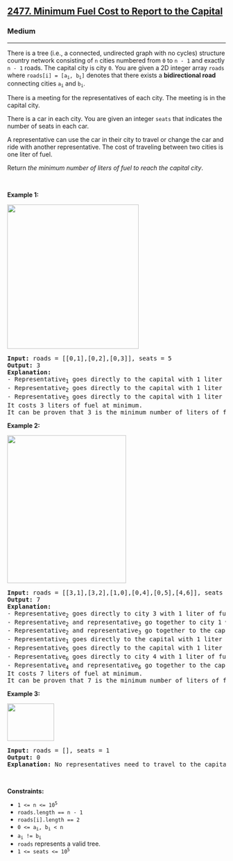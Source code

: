 <h2><a href="https://leetcode.com/problems/minimum-fuel-cost-to-report-to-the-capital/">2477. Minimum Fuel Cost to Report to the Capital</a></h2><h3>Medium</h3><hr><div speechify-initial-font-family="-apple-system, BlinkMacSystemFont, &quot;Segoe UI&quot;, &quot;PingFang SC&quot;, &quot;Hiragino Sans GB&quot;, &quot;Microsoft YaHei&quot;, &quot;Helvetica Neue&quot;, Helvetica, Arial, sans-serif, &quot;Apple Color Emoji&quot;, &quot;Segoe UI Emoji&quot;, &quot;Segoe UI Symbol&quot;" speechify-initial-font-size="14px"><p speechify-initial-font-family="-apple-system, BlinkMacSystemFont, &quot;Segoe UI&quot;, &quot;PingFang SC&quot;, &quot;Hiragino Sans GB&quot;, &quot;Microsoft YaHei&quot;, &quot;Helvetica Neue&quot;, Helvetica, Arial, sans-serif, &quot;Apple Color Emoji&quot;, &quot;Segoe UI Emoji&quot;, &quot;Segoe UI Symbol&quot;" speechify-initial-font-size="14px">There is a tree (i.e., a connected, undirected graph with no cycles) structure country network consisting of <code speechify-initial-font-family="monospace" speechify-initial-font-size="13px">n</code> cities numbered from <code speechify-initial-font-family="monospace" speechify-initial-font-size="13px">0</code> to <code speechify-initial-font-family="monospace" speechify-initial-font-size="13px">n - 1</code> and exactly <code speechify-initial-font-family="monospace" speechify-initial-font-size="13px">n - 1</code> roads. The capital city is city <code speechify-initial-font-family="monospace" speechify-initial-font-size="13px">0</code>. You are given a 2D integer array <code speechify-initial-font-family="monospace" speechify-initial-font-size="13px">roads</code> where <code speechify-initial-font-family="monospace" speechify-initial-font-size="13px">roads[i] = [a<sub speechify-initial-font-family="monospace" speechify-initial-font-size="9.75px">i</sub>, b<sub speechify-initial-font-family="monospace" speechify-initial-font-size="9.75px">i</sub>]</code> denotes that there exists a <strong speechify-initial-font-family="-apple-system, BlinkMacSystemFont, &quot;Segoe UI&quot;, &quot;PingFang SC&quot;, &quot;Hiragino Sans GB&quot;, &quot;Microsoft YaHei&quot;, &quot;Helvetica Neue&quot;, Helvetica, Arial, sans-serif, &quot;Apple Color Emoji&quot;, &quot;Segoe UI Emoji&quot;, &quot;Segoe UI Symbol&quot;" speechify-initial-font-size="14px">bidirectional road</strong> connecting cities <code speechify-initial-font-family="monospace" speechify-initial-font-size="13px">a<sub speechify-initial-font-family="monospace" speechify-initial-font-size="9.75px">i</sub></code> and <code speechify-initial-font-family="monospace" speechify-initial-font-size="13px">b<sub speechify-initial-font-family="monospace" speechify-initial-font-size="9.75px">i</sub></code>.</p>

<p speechify-initial-font-family="-apple-system, BlinkMacSystemFont, &quot;Segoe UI&quot;, &quot;PingFang SC&quot;, &quot;Hiragino Sans GB&quot;, &quot;Microsoft YaHei&quot;, &quot;Helvetica Neue&quot;, Helvetica, Arial, sans-serif, &quot;Apple Color Emoji&quot;, &quot;Segoe UI Emoji&quot;, &quot;Segoe UI Symbol&quot;" speechify-initial-font-size="14px">There is a meeting for the representatives of each city. The meeting is in the capital city.</p>

<p speechify-initial-font-family="-apple-system, BlinkMacSystemFont, &quot;Segoe UI&quot;, &quot;PingFang SC&quot;, &quot;Hiragino Sans GB&quot;, &quot;Microsoft YaHei&quot;, &quot;Helvetica Neue&quot;, Helvetica, Arial, sans-serif, &quot;Apple Color Emoji&quot;, &quot;Segoe UI Emoji&quot;, &quot;Segoe UI Symbol&quot;" speechify-initial-font-size="14px">There is a car in each city. You are given an integer <code speechify-initial-font-family="monospace" speechify-initial-font-size="13px">seats</code> that indicates the number of seats in each car.</p>

<p speechify-initial-font-family="-apple-system, BlinkMacSystemFont, &quot;Segoe UI&quot;, &quot;PingFang SC&quot;, &quot;Hiragino Sans GB&quot;, &quot;Microsoft YaHei&quot;, &quot;Helvetica Neue&quot;, Helvetica, Arial, sans-serif, &quot;Apple Color Emoji&quot;, &quot;Segoe UI Emoji&quot;, &quot;Segoe UI Symbol&quot;" speechify-initial-font-size="14px">A representative can use the car in their city to travel or change the car and ride with another representative. The cost of traveling between two cities is one liter of fuel.</p>

<p speechify-initial-font-family="-apple-system, BlinkMacSystemFont, &quot;Segoe UI&quot;, &quot;PingFang SC&quot;, &quot;Hiragino Sans GB&quot;, &quot;Microsoft YaHei&quot;, &quot;Helvetica Neue&quot;, Helvetica, Arial, sans-serif, &quot;Apple Color Emoji&quot;, &quot;Segoe UI Emoji&quot;, &quot;Segoe UI Symbol&quot;" speechify-initial-font-size="14px">Return <em speechify-initial-font-family="-apple-system, BlinkMacSystemFont, &quot;Segoe UI&quot;, &quot;PingFang SC&quot;, &quot;Hiragino Sans GB&quot;, &quot;Microsoft YaHei&quot;, &quot;Helvetica Neue&quot;, Helvetica, Arial, sans-serif, &quot;Apple Color Emoji&quot;, &quot;Segoe UI Emoji&quot;, &quot;Segoe UI Symbol&quot;" speechify-initial-font-size="14px">the minimum number of liters of fuel to reach the capital city</em>.</p>

<p speechify-initial-font-family="-apple-system, BlinkMacSystemFont, &quot;Segoe UI&quot;, &quot;PingFang SC&quot;, &quot;Hiragino Sans GB&quot;, &quot;Microsoft YaHei&quot;, &quot;Helvetica Neue&quot;, Helvetica, Arial, sans-serif, &quot;Apple Color Emoji&quot;, &quot;Segoe UI Emoji&quot;, &quot;Segoe UI Symbol&quot;" speechify-initial-font-size="14px">&nbsp;</p>
<p speechify-initial-font-family="-apple-system, BlinkMacSystemFont, &quot;Segoe UI&quot;, &quot;PingFang SC&quot;, &quot;Hiragino Sans GB&quot;, &quot;Microsoft YaHei&quot;, &quot;Helvetica Neue&quot;, Helvetica, Arial, sans-serif, &quot;Apple Color Emoji&quot;, &quot;Segoe UI Emoji&quot;, &quot;Segoe UI Symbol&quot;" speechify-initial-font-size="14px"><strong class="example" speechify-initial-font-family="-apple-system, BlinkMacSystemFont, &quot;Segoe UI&quot;, &quot;PingFang SC&quot;, &quot;Hiragino Sans GB&quot;, &quot;Microsoft YaHei&quot;, &quot;Helvetica Neue&quot;, Helvetica, Arial, sans-serif, &quot;Apple Color Emoji&quot;, &quot;Segoe UI Emoji&quot;, &quot;Segoe UI Symbol&quot;" speechify-initial-font-size="14px">Example 1:</strong></p>
<img alt="" src="https://assets.leetcode.com/uploads/2022/09/22/a4c380025e3ff0c379525e96a7d63a3.png" style="width: 303px; height: 332px;" speechify-initial-font-family="-apple-system, BlinkMacSystemFont, &quot;Segoe UI&quot;, &quot;PingFang SC&quot;, &quot;Hiragino Sans GB&quot;, &quot;Microsoft YaHei&quot;, &quot;Helvetica Neue&quot;, Helvetica, Arial, sans-serif, &quot;Apple Color Emoji&quot;, &quot;Segoe UI Emoji&quot;, &quot;Segoe UI Symbol&quot;" speechify-initial-font-size="14px">
<pre style="position: relative;" speechify-initial-font-family="SFMono-Regular, Consolas, &quot;Liberation Mono&quot;, Menlo, Courier, monospace" speechify-initial-font-size="13px"><strong speechify-initial-font-family="SFMono-Regular, Consolas, &quot;Liberation Mono&quot;, Menlo, Courier, monospace" speechify-initial-font-size="13px">Input:</strong> roads = [[0,1],[0,2],[0,3]], seats = 5
<strong speechify-initial-font-family="SFMono-Regular, Consolas, &quot;Liberation Mono&quot;, Menlo, Courier, monospace" speechify-initial-font-size="13px">Output:</strong> 3
<strong speechify-initial-font-family="SFMono-Regular, Consolas, &quot;Liberation Mono&quot;, Menlo, Courier, monospace" speechify-initial-font-size="13px">Explanation:</strong> 
- Representative<sub speechify-initial-font-family="SFMono-Regular, Consolas, &quot;Liberation Mono&quot;, Menlo, Courier, monospace" speechify-initial-font-size="9.75px">1</sub> goes directly to the capital with 1 liter of fuel.
- Representative<sub speechify-initial-font-family="SFMono-Regular, Consolas, &quot;Liberation Mono&quot;, Menlo, Courier, monospace" speechify-initial-font-size="9.75px">2</sub> goes directly to the capital with 1 liter of fuel.
- Representative<sub speechify-initial-font-family="SFMono-Regular, Consolas, &quot;Liberation Mono&quot;, Menlo, Courier, monospace" speechify-initial-font-size="9.75px">3</sub> goes directly to the capital with 1 liter of fuel.
It costs 3 liters of fuel at minimum. 
It can be proven that 3 is the minimum number of liters of fuel needed.
<div class="open_grepper_editor" title="Edit &amp; Save To Grepper" speechify-initial-font-family="SFMono-Regular, Consolas, &quot;Liberation Mono&quot;, Menlo, Courier, monospace" speechify-initial-font-size="13px"></div></pre>

<p speechify-initial-font-family="-apple-system, BlinkMacSystemFont, &quot;Segoe UI&quot;, &quot;PingFang SC&quot;, &quot;Hiragino Sans GB&quot;, &quot;Microsoft YaHei&quot;, &quot;Helvetica Neue&quot;, Helvetica, Arial, sans-serif, &quot;Apple Color Emoji&quot;, &quot;Segoe UI Emoji&quot;, &quot;Segoe UI Symbol&quot;" speechify-initial-font-size="14px"><strong class="example" speechify-initial-font-family="-apple-system, BlinkMacSystemFont, &quot;Segoe UI&quot;, &quot;PingFang SC&quot;, &quot;Hiragino Sans GB&quot;, &quot;Microsoft YaHei&quot;, &quot;Helvetica Neue&quot;, Helvetica, Arial, sans-serif, &quot;Apple Color Emoji&quot;, &quot;Segoe UI Emoji&quot;, &quot;Segoe UI Symbol&quot;" speechify-initial-font-size="14px">Example 2:</strong></p>
<img alt="" src="https://assets.leetcode.com/uploads/2022/11/16/2.png" style="width: 274px; height: 340px;" speechify-initial-font-family="-apple-system, BlinkMacSystemFont, &quot;Segoe UI&quot;, &quot;PingFang SC&quot;, &quot;Hiragino Sans GB&quot;, &quot;Microsoft YaHei&quot;, &quot;Helvetica Neue&quot;, Helvetica, Arial, sans-serif, &quot;Apple Color Emoji&quot;, &quot;Segoe UI Emoji&quot;, &quot;Segoe UI Symbol&quot;" speechify-initial-font-size="14px">
<pre style="position: relative;" speechify-initial-font-family="SFMono-Regular, Consolas, &quot;Liberation Mono&quot;, Menlo, Courier, monospace" speechify-initial-font-size="13px"><strong speechify-initial-font-family="SFMono-Regular, Consolas, &quot;Liberation Mono&quot;, Menlo, Courier, monospace" speechify-initial-font-size="13px">Input:</strong> roads = [[3,1],[3,2],[1,0],[0,4],[0,5],[4,6]], seats = 2
<strong speechify-initial-font-family="SFMono-Regular, Consolas, &quot;Liberation Mono&quot;, Menlo, Courier, monospace" speechify-initial-font-size="13px">Output:</strong> 7
<strong speechify-initial-font-family="SFMono-Regular, Consolas, &quot;Liberation Mono&quot;, Menlo, Courier, monospace" speechify-initial-font-size="13px">Explanation:</strong> 
- Representative<sub speechify-initial-font-family="SFMono-Regular, Consolas, &quot;Liberation Mono&quot;, Menlo, Courier, monospace" speechify-initial-font-size="9.75px">2</sub> goes directly to city 3 with 1 liter of fuel.
- Representative<sub speechify-initial-font-family="SFMono-Regular, Consolas, &quot;Liberation Mono&quot;, Menlo, Courier, monospace" speechify-initial-font-size="9.75px">2</sub> and representative<sub speechify-initial-font-family="SFMono-Regular, Consolas, &quot;Liberation Mono&quot;, Menlo, Courier, monospace" speechify-initial-font-size="9.75px">3</sub> go together to city 1 with 1 liter of fuel.
- Representative<sub speechify-initial-font-family="SFMono-Regular, Consolas, &quot;Liberation Mono&quot;, Menlo, Courier, monospace" speechify-initial-font-size="9.75px">2</sub> and representative<sub speechify-initial-font-family="SFMono-Regular, Consolas, &quot;Liberation Mono&quot;, Menlo, Courier, monospace" speechify-initial-font-size="9.75px">3</sub> go together to the capital with 1 liter of fuel.
- Representative<sub speechify-initial-font-family="SFMono-Regular, Consolas, &quot;Liberation Mono&quot;, Menlo, Courier, monospace" speechify-initial-font-size="9.75px">1</sub> goes directly to the capital with 1 liter of fuel.
- Representative<sub speechify-initial-font-family="SFMono-Regular, Consolas, &quot;Liberation Mono&quot;, Menlo, Courier, monospace" speechify-initial-font-size="9.75px">5</sub> goes directly to the capital with 1 liter of fuel.
- Representative<sub speechify-initial-font-family="SFMono-Regular, Consolas, &quot;Liberation Mono&quot;, Menlo, Courier, monospace" speechify-initial-font-size="9.75px">6</sub> goes directly to city 4 with 1 liter of fuel.
- Representative<sub speechify-initial-font-family="SFMono-Regular, Consolas, &quot;Liberation Mono&quot;, Menlo, Courier, monospace" speechify-initial-font-size="9.75px">4</sub> and representative<sub speechify-initial-font-family="SFMono-Regular, Consolas, &quot;Liberation Mono&quot;, Menlo, Courier, monospace" speechify-initial-font-size="9.75px">6</sub> go together to the capital with 1 liter of fuel.
It costs 7 liters of fuel at minimum. 
It can be proven that 7 is the minimum number of liters of fuel needed.
<div class="open_grepper_editor" title="Edit &amp; Save To Grepper" speechify-initial-font-family="SFMono-Regular, Consolas, &quot;Liberation Mono&quot;, Menlo, Courier, monospace" speechify-initial-font-size="13px"></div></pre>

<p speechify-initial-font-family="-apple-system, BlinkMacSystemFont, &quot;Segoe UI&quot;, &quot;PingFang SC&quot;, &quot;Hiragino Sans GB&quot;, &quot;Microsoft YaHei&quot;, &quot;Helvetica Neue&quot;, Helvetica, Arial, sans-serif, &quot;Apple Color Emoji&quot;, &quot;Segoe UI Emoji&quot;, &quot;Segoe UI Symbol&quot;" speechify-initial-font-size="14px"><strong class="example" speechify-initial-font-family="-apple-system, BlinkMacSystemFont, &quot;Segoe UI&quot;, &quot;PingFang SC&quot;, &quot;Hiragino Sans GB&quot;, &quot;Microsoft YaHei&quot;, &quot;Helvetica Neue&quot;, Helvetica, Arial, sans-serif, &quot;Apple Color Emoji&quot;, &quot;Segoe UI Emoji&quot;, &quot;Segoe UI Symbol&quot;" speechify-initial-font-size="14px">Example 3:</strong></p>
<img alt="" src="https://assets.leetcode.com/uploads/2022/09/27/efcf7f7be6830b8763639cfd01b690a.png" style="width: 108px; height: 86px;" speechify-initial-font-family="-apple-system, BlinkMacSystemFont, &quot;Segoe UI&quot;, &quot;PingFang SC&quot;, &quot;Hiragino Sans GB&quot;, &quot;Microsoft YaHei&quot;, &quot;Helvetica Neue&quot;, Helvetica, Arial, sans-serif, &quot;Apple Color Emoji&quot;, &quot;Segoe UI Emoji&quot;, &quot;Segoe UI Symbol&quot;" speechify-initial-font-size="14px">
<pre style="position: relative;" speechify-initial-font-family="SFMono-Regular, Consolas, &quot;Liberation Mono&quot;, Menlo, Courier, monospace" speechify-initial-font-size="13px"><strong speechify-initial-font-family="SFMono-Regular, Consolas, &quot;Liberation Mono&quot;, Menlo, Courier, monospace" speechify-initial-font-size="13px">Input:</strong> roads = [], seats = 1
<strong speechify-initial-font-family="SFMono-Regular, Consolas, &quot;Liberation Mono&quot;, Menlo, Courier, monospace" speechify-initial-font-size="13px">Output:</strong> 0
<strong speechify-initial-font-family="SFMono-Regular, Consolas, &quot;Liberation Mono&quot;, Menlo, Courier, monospace" speechify-initial-font-size="13px">Explanation:</strong> No representatives need to travel to the capital city.
<div class="open_grepper_editor" title="Edit &amp; Save To Grepper" speechify-initial-font-family="SFMono-Regular, Consolas, &quot;Liberation Mono&quot;, Menlo, Courier, monospace" speechify-initial-font-size="13px"></div></pre>

<p speechify-initial-font-family="-apple-system, BlinkMacSystemFont, &quot;Segoe UI&quot;, &quot;PingFang SC&quot;, &quot;Hiragino Sans GB&quot;, &quot;Microsoft YaHei&quot;, &quot;Helvetica Neue&quot;, Helvetica, Arial, sans-serif, &quot;Apple Color Emoji&quot;, &quot;Segoe UI Emoji&quot;, &quot;Segoe UI Symbol&quot;" speechify-initial-font-size="14px">&nbsp;</p>
<p speechify-initial-font-family="-apple-system, BlinkMacSystemFont, &quot;Segoe UI&quot;, &quot;PingFang SC&quot;, &quot;Hiragino Sans GB&quot;, &quot;Microsoft YaHei&quot;, &quot;Helvetica Neue&quot;, Helvetica, Arial, sans-serif, &quot;Apple Color Emoji&quot;, &quot;Segoe UI Emoji&quot;, &quot;Segoe UI Symbol&quot;" speechify-initial-font-size="14px"><strong speechify-initial-font-family="-apple-system, BlinkMacSystemFont, &quot;Segoe UI&quot;, &quot;PingFang SC&quot;, &quot;Hiragino Sans GB&quot;, &quot;Microsoft YaHei&quot;, &quot;Helvetica Neue&quot;, Helvetica, Arial, sans-serif, &quot;Apple Color Emoji&quot;, &quot;Segoe UI Emoji&quot;, &quot;Segoe UI Symbol&quot;" speechify-initial-font-size="14px">Constraints:</strong></p>

<ul speechify-initial-font-family="-apple-system, BlinkMacSystemFont, &quot;Segoe UI&quot;, &quot;PingFang SC&quot;, &quot;Hiragino Sans GB&quot;, &quot;Microsoft YaHei&quot;, &quot;Helvetica Neue&quot;, Helvetica, Arial, sans-serif, &quot;Apple Color Emoji&quot;, &quot;Segoe UI Emoji&quot;, &quot;Segoe UI Symbol&quot;" speechify-initial-font-size="14px">
	<li speechify-initial-font-family="-apple-system, BlinkMacSystemFont, &quot;Segoe UI&quot;, &quot;PingFang SC&quot;, &quot;Hiragino Sans GB&quot;, &quot;Microsoft YaHei&quot;, &quot;Helvetica Neue&quot;, Helvetica, Arial, sans-serif, &quot;Apple Color Emoji&quot;, &quot;Segoe UI Emoji&quot;, &quot;Segoe UI Symbol&quot;" speechify-initial-font-size="14px"><code speechify-initial-font-family="monospace" speechify-initial-font-size="13px">1 &lt;= n &lt;= 10<sup speechify-initial-font-family="monospace" speechify-initial-font-size="9.75px">5</sup></code></li>
	<li speechify-initial-font-family="-apple-system, BlinkMacSystemFont, &quot;Segoe UI&quot;, &quot;PingFang SC&quot;, &quot;Hiragino Sans GB&quot;, &quot;Microsoft YaHei&quot;, &quot;Helvetica Neue&quot;, Helvetica, Arial, sans-serif, &quot;Apple Color Emoji&quot;, &quot;Segoe UI Emoji&quot;, &quot;Segoe UI Symbol&quot;" speechify-initial-font-size="14px"><code speechify-initial-font-family="monospace" speechify-initial-font-size="13px">roads.length == n - 1</code></li>
	<li speechify-initial-font-family="-apple-system, BlinkMacSystemFont, &quot;Segoe UI&quot;, &quot;PingFang SC&quot;, &quot;Hiragino Sans GB&quot;, &quot;Microsoft YaHei&quot;, &quot;Helvetica Neue&quot;, Helvetica, Arial, sans-serif, &quot;Apple Color Emoji&quot;, &quot;Segoe UI Emoji&quot;, &quot;Segoe UI Symbol&quot;" speechify-initial-font-size="14px"><code speechify-initial-font-family="monospace" speechify-initial-font-size="13px">roads[i].length == 2</code></li>
	<li speechify-initial-font-family="-apple-system, BlinkMacSystemFont, &quot;Segoe UI&quot;, &quot;PingFang SC&quot;, &quot;Hiragino Sans GB&quot;, &quot;Microsoft YaHei&quot;, &quot;Helvetica Neue&quot;, Helvetica, Arial, sans-serif, &quot;Apple Color Emoji&quot;, &quot;Segoe UI Emoji&quot;, &quot;Segoe UI Symbol&quot;" speechify-initial-font-size="14px"><code speechify-initial-font-family="monospace" speechify-initial-font-size="13px">0 &lt;= a<sub speechify-initial-font-family="monospace" speechify-initial-font-size="9.75px">i</sub>, b<sub speechify-initial-font-family="monospace" speechify-initial-font-size="9.75px">i</sub> &lt; n</code></li>
	<li speechify-initial-font-family="-apple-system, BlinkMacSystemFont, &quot;Segoe UI&quot;, &quot;PingFang SC&quot;, &quot;Hiragino Sans GB&quot;, &quot;Microsoft YaHei&quot;, &quot;Helvetica Neue&quot;, Helvetica, Arial, sans-serif, &quot;Apple Color Emoji&quot;, &quot;Segoe UI Emoji&quot;, &quot;Segoe UI Symbol&quot;" speechify-initial-font-size="14px"><code speechify-initial-font-family="monospace" speechify-initial-font-size="13px">a<sub speechify-initial-font-family="monospace" speechify-initial-font-size="9.75px">i</sub> != b<sub speechify-initial-font-family="monospace" speechify-initial-font-size="9.75px">i</sub></code></li>
	<li speechify-initial-font-family="-apple-system, BlinkMacSystemFont, &quot;Segoe UI&quot;, &quot;PingFang SC&quot;, &quot;Hiragino Sans GB&quot;, &quot;Microsoft YaHei&quot;, &quot;Helvetica Neue&quot;, Helvetica, Arial, sans-serif, &quot;Apple Color Emoji&quot;, &quot;Segoe UI Emoji&quot;, &quot;Segoe UI Symbol&quot;" speechify-initial-font-size="14px"><code speechify-initial-font-family="monospace" speechify-initial-font-size="13px">roads</code> represents a valid tree.</li>
	<li speechify-initial-font-family="-apple-system, BlinkMacSystemFont, &quot;Segoe UI&quot;, &quot;PingFang SC&quot;, &quot;Hiragino Sans GB&quot;, &quot;Microsoft YaHei&quot;, &quot;Helvetica Neue&quot;, Helvetica, Arial, sans-serif, &quot;Apple Color Emoji&quot;, &quot;Segoe UI Emoji&quot;, &quot;Segoe UI Symbol&quot;" speechify-initial-font-size="14px"><code speechify-initial-font-family="monospace" speechify-initial-font-size="13px">1 &lt;= seats &lt;= 10<sup speechify-initial-font-family="monospace" speechify-initial-font-size="9.75px">5</sup></code></li>
</ul>
</div>